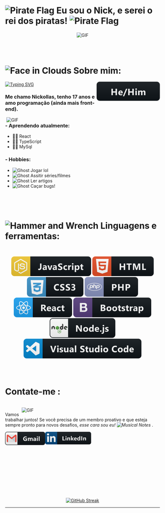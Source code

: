 # <img src="https://raw.githubusercontent.com/Tarikul-Islam-Anik/Animated-Fluent-Emojis/master/Emojis/Symbols/Pirate%20Flag.png" alt="Pirate Flag" width="40" height="40" /> Eu sou o Nick, e serei o rei dos piratas! <img src="https://raw.githubusercontent.com/Tarikul-Islam-Anik/Animated-Fluent-Emojis/master/Emojis/Symbols/Pirate%20Flag.png" alt="Pirate Flag" width="40" height="40" />

<div align="center">
<img hight="300" width="700" alt="GIF" align="center" src="https://media1.tenor.com/m/1aOJTp7ltEMAAAAC/luffy-one-piece.gif">
</div>
<br/>
<br/>
<br/>

# <img src="https://raw.githubusercontent.com/Tarikul-Islam-Anik/Animated-Fluent-Emojis/master/Emojis/Smilies/Face%20in%20Clouds.png" alt="Face in Clouds" width="35" height="35" /> Sobre mim:

[![Typing SVG](https://readme-typing-svg.demolab.com?font=Fira+Code&weight=700&duration=6000&pause=1000&color=A40303&random=false&width=435&lines=Eu+sou+o+Nickollas;Eu+sou+o+Nick;Eu+sou+Professor+Nick;Eu+sou+o+NickLord)](https://git.io/typing-svg)
<img src="https://github.com/NickProfessor/NickProfessor/blob/main/assets/hehim.svg" align="right" style="vertical-align:top margin:6px 4px">

### Me chamo Nickollas, tenho 17 anos e amo programação (ainda mais front-end).
<img hight="400" width="500" alt="GIF" align="right" src="https://media1.tenor.com/m/I41vRDV1_O4AAAAC/one-piece-gear-5.gif">

### - Aprendendo atualmente:

- 🧘‍♂️ React
- 🧘‍♂ TypeScript
- 🧘‍♂️ MySql

### - Hobbies:

- <img src="https://raw.githubusercontent.com/Tarikul-Islam-Anik/Animated-Fluent-Emojis/master/Emojis/Smilies/Ghost.png" alt="Ghost" width="25" height="25" /> Jogar lol
- <img src="https://raw.githubusercontent.com/Tarikul-Islam-Anik/Animated-Fluent-Emojis/master/Emojis/Smilies/Ghost.png" alt="Ghost" width="25" height="25" /> Assitir séries/filmes
- <img src="https://raw.githubusercontent.com/Tarikul-Islam-Anik/Animated-Fluent-Emojis/master/Emojis/Smilies/Ghost.png" alt="Ghost" width="25" height="25" /> Ler artigos
- <img src="https://raw.githubusercontent.com/Tarikul-Islam-Anik/Animated-Fluent-Emojis/master/Emojis/Smilies/Ghost.png" alt="Ghost" width="25" height="25" /> Caçar bugs!

<br/>
<br/>
<br/>

# <img src="https://raw.githubusercontent.com/Tarikul-Islam-Anik/Animated-Fluent-Emojis/master/Emojis/Objects/Hammer%20and%20Wrench.png" alt="Hammer and Wrench" width="35" height="35" /> Linguagens e ferramentas:
<br/>

<p align="center">

   <img src="https://github.com/NickProfessor/NickProfessor/blob/main/assets/js.svg" style="vertical-align:top margin:6px 4px">
   <img src="https://github.com/NickProfessor/NickProfessor/blob/main/assets/html.svg" style="vertical-align:top margin:6px 4px">
   <img src="https://github.com/NickProfessor/NickProfessor/blob/main/assets/css3.svg" style="vertical-align:top margin:6px 4px">
   <img src="https://github.com/NickProfessor/NickProfessor/blob/main/assets/php.svg" style="vertical-align:top margin:6px 4px">
   </br>
   <img src="https://github.com/NickProfessor/NickProfessor/blob/main/assets/react.svg" style="vertical-align:top margin:6px 4px">
   <img src="https://github.com/NickProfessor/NickProfessor/blob/main/assets/bootstrap.svg" style="vertical-align:top margin:6px 4px">
   <img src="https://github.com/NickProfessor/NickProfessor/blob/main/assets/nodejs.svg" style="vertical-align:top margin:6px 4px">
   </br>
   <img src="https://github.com/NickProfessor/NickProfessor/blob/main/assets/visualstudio_code.svg" style="vertical-align:top margin:6px 4px">
</p>
</br>
</br>


# Contate-me :

<p>
 </br>


<img hight="320" width="450" align="right" alt="GIF" src="https://media1.tenor.com/m/u_UIn-uPZT4AAAAC/luffy-ace-one-piece.gif">


 Vamos trabalhar juntos! Se você precisa de um membro proativo e que esteja sempre pronto para novos desafios, <i>esse cara sou eu! <img src="https://raw.githubusercontent.com/Tarikul-Islam-Anik/Animated-Fluent-Emojis/master/Emojis/Objects/Musical%20Notes.png"      alt="Musical Notes" width="25" height="25" /> </i>.

<a href="mailto:contatonickollasgs@gmail.com">
 <img align="left" alt="Gmail" width="130" hight="100" src="https://github.com/NickProfessor/NickProfessor/blob/main/assets/gmail.svg" />
</a>
<a href="https://www.linkedin.com/in/nickollas-silva-642109257/">
  <img align="left" alt="Linkedin" width="150" hight="100" src="https://github.com/NickProfessor/NickProfessor/blob/main/assets/linkedin.svg" />
</br>
</br>
</br>
</a>

 </p>
 

</br>
</br>
</br>
</br>
</br>
</br>
</br>
</br>

<p align="center">
   <a href="https://git.io/streak-stats">
      <img src="https://streak-stats.demolab.com?user=NickProfessor&theme=dracula&border_radius=5&locale=pt_BR&card_width=501" alt="GitHub Streak" />
   </a>
</p>

*************

